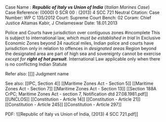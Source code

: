 Case Name : ***Republic of Italy vs Union of India*** (*Italian Marines Case*)
Case Reference: (0000) 0 SCR 00 : (2013) 4 SCC 721
Neutral Citation:
Case Number: WP C 135/2012
Court: Supreme Court
Bench: 02
Coram: Chief Justice Altamas Kabir, J Chelameswar
Date: 18.01.2013

Police and Courts have jurisdiction over contiguous zones #incomplete 
	This is subject to international law, *which must be established in trial*
	In Exclusive Economic Zones beyond 24 nautical miles, Indian police and courts have jurisdiction only in relation to offences in *designated areas*
		Region beyond the designated area are part of high sea and sovereignty cannot be exercise *except for **right of hot pursuit***.
International Law applicable only when there is no conflicting Indian Statute

Refer also:
[[]]
Judgment name

See also:
[[IPC, Section 4]]
[[Maritime Zones Act - Section 5]]
[[Maritime Zones Act - Section 7]] 
[[Maritime Zones Act - Section 13]] 
[[Section 188A CrPC; Maritime Zones Act - section 7, Notification dtd 27.08.1981.pdf]]
[[UNCLOS]]
[[Constitution - Article 14]]
[[Constitution - Article 21]]
[[Constitution - Article 245]]
[[Constitution - Article 297]]

PDF:
![[Republic of Italy vs Union of India, (2013) 4 SCC 721.pdf]]